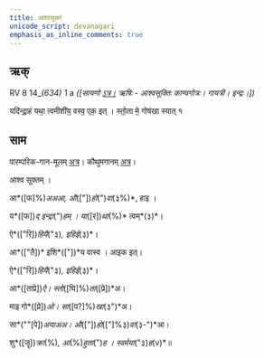 ```yaml
---
title: आश्वसूक्तं  
unicode_script: devanagari  
emphasis_as_inline_comments: true
---   
```


## ऋक्

RV 8 14_*(634)* 1 a *([सायणो [ऽत्र।](https://archive.org/stream/RgVedaWithSayanasCommentaryPart3/rv_sayanabhasya_part3%23page/n707/mode/1up&sa=D&ust=1542425956216000) ऋषिः - आश्वसूक्तिः काण्वगोत्रः। गायत्री। इन्द्रः।])*

यदि॑न्द्रा॒हं यथा॒ त्वमीशी॑य॒ वस्व॒ एक॒ इत् । स्तो॒ता मे॒ गोष॑खा स्यात् १

## साम

पारम्परिक-गान-मूलम् [अत्र](https://sanskritdocuments.org/sites/pssramanujaswamy/VIVAAHA%2520UPANAYANA%2520SAAMAANI.pdf&sa=D&ust=1542425956217000)। कौथुमगानम् [अत्र](https://archive.org/details/SamaVedaSanhitaWithSayanabhashyaVolume1SatyavrataSamasrami1874bis/page/n353)।

आश्व सूक्तम् ।

आ*([फ]%)*अअआ, औ*(["])*हो*(")*वा*(३%)*, हाइ ।

य*([फ])*द् इन्द्रा*(")*हम् । या*([र])*था*(%)* त्वम्*(३)*।

ऐ*(["रि])*हियै*("३)*, इहिई*(३)*।

आ*(["तै])* इशि*(["])*य वास्व । आइक इत्।

ऐ*(["रि])*हियै*("३)*, इहिई*(३)*।

आ*([ताप्रे])*ऐ। स्तो*([घि]%)*ता*([प्रे])*अ।

माइ गो*([प्रे])*ओ। सा*([प?]%)*खा*(३")*अ।

सा*(""[पे])*अयाअअ। औ*(["])*हो*(["]%३)*वा*(३-")*आ।

शु*([जॄ])*क्रा*(%)*, आ*(%)*हुता*(")*ह । स्वर्मया*("३)*ह*(v)*॥